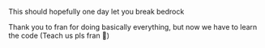 This should hopefully one day let you break bedrock

Thank you to fran for doing basically everything, but now we have to learn the code (Teach us pls fran 🥺)
